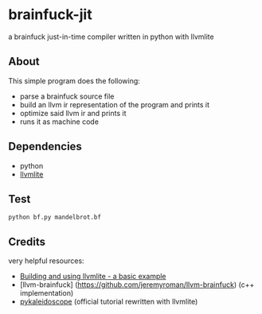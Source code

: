# brainfuck-jit
a brainfuck just-in-time compiler written in python with llvmlite

## About

This simple program does the following:

* parse a brainfuck source file
* build an llvm ir representation of the program and prints it
* optimize said llvm ir and prints it
* runs it as machine code

## Dependencies

* python
* [llvmlite](http://llvmlite.pydata.org/en/latest/)

## Test

```
python bf.py mandelbrot.bf
```

## Credits

very helpful resources:

* [Building and using llvmlite - a basic example](http://eli.thegreenplace.net/2015/building-and-using-llvmlite-a-basic-example/)
* [llvm-brainfuck] (https://github.com/jeremyroman/llvm-brainfuck) (c++ implementation)
* [pykaleidoscope](https://github.com/eliben/pykaleidoscope) (official tutorial rewritten with llvmlite)
